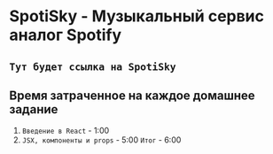 # SpotiSky - Музыкальный сервис аналог Spotify

## `Тут будет ссылка на SpotiSky`

## Время затраченное на каждое домашнее задание
 1. `Введение в React` - 1:00
 2. `JSX, компоненты и props` - 5:00
 `Итог` - 6:00